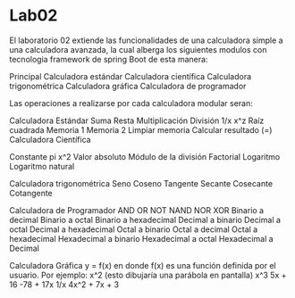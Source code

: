# Lab02
El laboratorio 02 extiende las funcionalidades de una calculadora simple 
a una calculadora avanzada, la cual alberga los siguientes modulos con tecnologia framework de spring Boot de esta manera:

Principal
Calculadora estándar
Calculadora científica
Calculadora trigonométrica
Calculadora gráfica
Calculadora de programador

Las operaciones a realizarse por cada calculadora modular seran:

Calculadora Estándar
Suma
Resta
Multiplicación
División
1/x
x^z
Raíz cuadrada
Memoria 1
Memoria 2
Limpiar memoria
Calcular resultado (=)
Calculadora Científica

Constante pi
x^2
Valor absoluto
Módulo de la división
Factorial
Logaritmo
Logaritmo natural

Calculadora trigonométrica
Seno
Coseno
Tangente
Secante
Cosecante
Cotangente

Calculadora de Programador
AND
OR
NOT
NAND
NOR
XOR
Binario a decimal
Binario a octal
Binario a hexadecimal
Decimal a binario
Decimal a octal
Decimal a hexadecimal
Octal a binario
Octal a decimal
Octal a hexadecimal
Hexadecimal a binario
Hexadecimal a octal
Hexadecimal a Decimal

Calculadora Gráfica
y = f(x) en donde f(x) es una función definida por el usuario. Por ejemplo:
x^2 (esto dibujaría una parábola en pantalla)
x^3
5x + 16
-78 + 17x
1/x
4x^2 + 7x + 3
